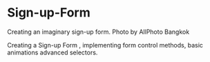 # Sign-up-Form
Creating an imaginary sign-up form.
Photo by <a src="https://www.pexels.com/@allphoto-bangkok-1628521">AllPhoto Bangkok</a>
  
Creating a Sign-up Form , implementing form control methods, basic animations advanced selectors.
  

